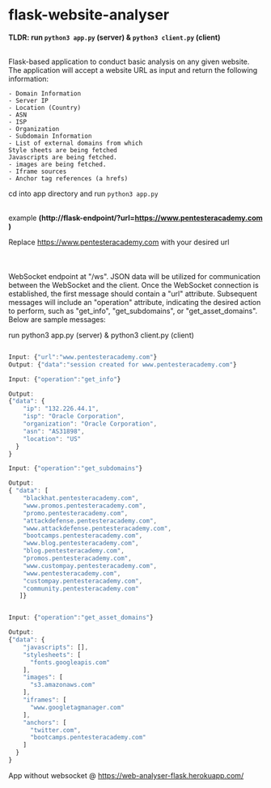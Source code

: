 # flask-website-analyser
**TLDR: run ```python3 app.py``` (server) & ```python3 client.py``` (client)**
<br></br>


Flask-based application to conduct basic analysis on any given website. The application will accept a website URL as input and return the following information: 
```
- Domain Information
- Server IP
- Location (Country)
- ASN
- ISP
- Organization
- Subdomain Information
- List of external domains from which 
Style sheets are being fetched
Javascripts are being fetched.
- images are being fetched.
- Iframe sources
- Anchor tag references (a hrefs)
```

cd into app directory and run ```python3 app.py``` 
<br></br>

example
**(http://flask-endpoint/?url=https://www.pentesteracademy.com )**

Replace https://www.pentesteracademy.com with your desired url
<br></br>
<br></br>
WebSocket endpoint at "/ws". JSON data will be utilized for communication between the WebSocket and the client. Once the WebSocket connection is established, the first message should contain a "url" attribute. Subsequent messages will include an "operation" attribute, indicating the desired action to perform, such as "get_info", "get_subdomains", or "get_asset_domains". Below are sample messages:

 run python3 app.py (server) & python3 client.py (client)
 
```javascript

Input: {"url":"www.pentesteracademy.com"}
Output: {"data":"session created for www.pentesteracademy.com"}

Input: {"operation":"get_info"}

Output:
{"data": {
    "ip": "132.226.44.1",
    "isp": "Oracle Corporation",
    "organization": "Oracle Corporation",
    "asn": "AS31898",
    "location": "US"
  }
}

Input: {"operation":"get_subdomains"}

Output:
{ "data": [
    "blackhat.pentesteracademy.com",
    "www.promos.pentesteracademy.com",
    "promo.pentesteracademy.com",
    "attackdefense.pentesteracademy.com",
    "www.attackdefense.pentesteracademy.com",
    "bootcamps.pentesteracademy.com",
    "www.blog.pentesteracademy.com",
    "blog.pentesteracademy.com",
    "promos.pentesteracademy.com",
    "www.custompay.pentesteracademy.com",
    "www.pentesteracademy.com",
    "custompay.pentesteracademy.com",
    "community.pentesteracademy.com"
   ]}


Input: {"operation":"get_asset_domains"}

Output:
{"data": {
    "javascripts": [],
    "stylesheets": [
      "fonts.googleapis.com"
    ],
    "images": [
      "s3.amazonaws.com"
    ],
    "iframes": [
      "www.googletagmanager.com"
    ],
    "anchors": [
      "twitter.com",
      "bootcamps.pentesteracademy.com"
    ]
  }
}
```
	
App without websocket @
https://web-analyser-flask.herokuapp.com/
